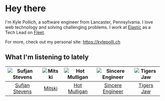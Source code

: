 # Hey there


I'm Kyle Pollich, a software engineer from Lancaster, Pennsylvania. I love web technology and solving challenging problems.
I work at [Elastic](https://www.elastic.co/) as a Tech Lead on [Fleet](https://www.elastic.co/guide/en/fleet/current/fleet-overview.html).

For more, check out my personal site: https://kylepolli.ch

## What I'm listening to lately

<!-- begin artists -->
  |![Sufjan Stevens](https://i.scdn.co/image/ab6761610000f178b80dd6b23c5c04d62d9aa0c6)|![Mitski](https://i.scdn.co/image/ab6761610000f1784bdb3888818637acb71c4a13)|![Hot Mulligan](https://i.scdn.co/image/ab6761610000f178b81b1d2b8043c08f659d196e)|![Sincere Engineer](https://i.scdn.co/image/ab6761610000f1782b61d1a456f8b3debef3eff0)|![Tigers Jaw](https://i.scdn.co/image/ab6761610000f17822fc79494db2b3d22e3e3637)|
  |:---:|:---:|:---:|:---:|:---:|
  |[Sufjan Stevens](https://open.spotify.com/artist/4MXUO7sVCaFgFjoTI5ox5c)|[Mitski](https://open.spotify.com/artist/2uYWxilOVlUdk4oV9DvwqK)|[Hot Mulligan](https://open.spotify.com/artist/1lKZzN2d4IqiEYxyECIEHI)|[Sincere Engineer](https://open.spotify.com/artist/5l1QyUoZFlqTKJ1NrbCTu1)|[Tigers Jaw](https://open.spotify.com/artist/0tLaqkKW7K6tc3QF9SM0M8)|
<!-- end artists -->
